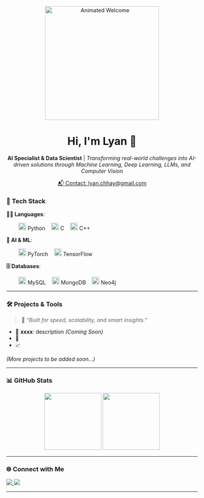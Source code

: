 <div align="center">
  <img src="https://i.gifer.com/xu.gif" alt="Animated Welcome" width="300"/>
  <h1>Hi, I'm Lyan 👋</h1>
  <p><strong>AI Specialist & Data Scientist</strong> | <em>Transforming real-world challenges into AI-driven solutions through Machine Learning, Deep Learning, LLMs, and Computer Vision</em></p>
  <a href="mailto:lyan.chhay@gmail.com">📬 Contact: lyan.chhay@gmail.com</a>
</div>


### 🚀 Tech Stack

**🧑‍💻 Languages**:
<p>
   &emsp; &emsp;<img src="https://cdn.jsdelivr.net/gh/devicons/devicon/icons/python/python-original.svg" height="20"/> Python &nbsp;&nbsp;
  <img src="https://cdn.jsdelivr.net/gh/devicons/devicon/icons/c/c-original.svg" height="20"/> C &nbsp;&nbsp;
  <img src="https://cdn.jsdelivr.net/gh/devicons/devicon/icons/cplusplus/cplusplus-original.svg" height="20"/> C++
</p>

**🧠 AI & ML**:
<p>
  &emsp; &emsp;<img src="https://cdn.jsdelivr.net/gh/devicons/devicon/icons/pytorch/pytorch-original.svg" height="20"/> PyTorch &nbsp;&nbsp;
  <img src="https://cdn.jsdelivr.net/gh/devicons/devicon/icons/tensorflow/tensorflow-original.svg" height="20"/> TensorFlow
</p>

**🗄️ Databases**:
<p>
  &emsp; &emsp;<img src="https://cdn.jsdelivr.net/gh/devicons/devicon/icons/mysql/mysql-original.svg" height="20"/> MySQL &nbsp;&nbsp;
  <img src="https://cdn.jsdelivr.net/gh/devicons/devicon/icons/mongodb/mongodb-original.svg" height="20"/> MongoDB &nbsp;&nbsp;
  <img src="https://cdn.jsdelivr.net/gh/devicons/devicon/icons/neo4j/neo4j-original.svg" height="20"/> Neo4j
</p>

---

### 🛠️ Projects & Tools
> 🔧 *“Built for speed, scalability, and smart insights.”*

- 🚨 **xxxx**: description *(Coming Soon)*
- 🧠
- 📈 

*(More projects to be added soon...)*

---

### 📊 GitHub Stats

<div align="center">
  <img src="https://github-readme-stats.vercel.app/api?username=lyan-chhay&theme=nightowl&show_icons=true&count_private=true&hide_border=true" height="150" />
  <img src="https://github-readme-stats.vercel.app/api/top-langs/?username=lyan-chhay&theme=nightowl&layout=compact&hide_border=true" height="150" />
</div>

---

### 🌐 Connect with Me

<a href="https://www.linkedin.com/in/lyanchhay/" target="_blank">
  <img src="https://img.shields.io/badge/LinkedIn-blue?logo=linkedin&style=for-the-badge&logoColor=white" />
</a>
<a href="mailto:lyan.chhay@gmail.com">
  <img src="https://img.shields.io/badge/Gmail-red?logo=gmail&style=for-the-badge&logoColor=white" />
</a>

---


